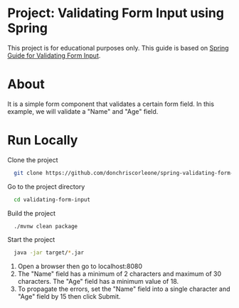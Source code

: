 # Project: Validating Form Input using Spring

This project is for educational purposes only. This guide is based on [Spring Guide for Validating Form Input](https://spring.io/guides/gs/validating-form-input/).

# About

It is a simple form component that validates a certain form field. In this example, we will validate a "Name" and "Age" field.

# Run Locally

Clone the project

```bash
  git clone https://github.com/donchriscorleone/spring-validating-form-input.git
```

Go to the project directory

```bash
  cd validating-form-input
```

Build the project

```bash
  ./mvnw clean package
```

Start the project
```bash
  java -jar target/*.jar
```

1. Open a browser then go to localhost:8080
2. The "Name" field has a minimum of 2 characters and maximum of 30 characters. The "Age" field has a minimum value of 18.
3. To propagate the errors, set the "Name" field into a single character and "Age" field by 15 then click Submit.
